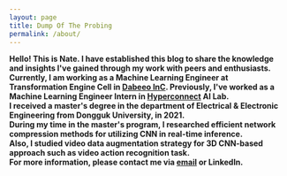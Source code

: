 ```yaml
---
layout: page
title: Dump Of The Probing
permalink: /about/
---
```


<p><b> Hello! This is  Nate. I have established this blog to share the knowledge and insights I've gained through my work with peers and enthusiasts.<br>
        Currently, I am working as a Machine Learning Engineer at Transformation Engine Cell in <a href="https://hyperconnect.com/">Dabeeo InC</a>. Previously, I've worked as a Machine Learning Engineer Intern in <a href="https://hyperconnect.com/">Hyperconnect</a> AI Lab.<br> I received a master's degree in the department of Electrical & Electronic Engineering from Dongguk University, in 2021.<br>
       During my time in the master's program, I researched efficient network compression methods for utilizing CNN in real-time inference.<br>
        Also, I studied video data augmentation strategy for 3D CNN-based approach such as video action recognition task.<br>
        For more information, please contact me via <a href = "mailto:whtnek@gmail.com">email</a> or LinkedIn.</b></p> 

        
